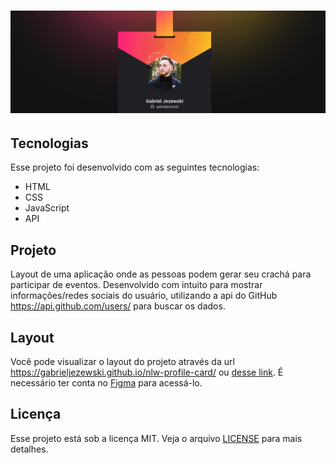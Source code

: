 <h1 align="center">
  <img alt="bg_desktop" title="bg_desktop" src="/images/desktop.png" width="1000px" />
</h1>

## Tecnologias

Esse projeto foi desenvolvido com as seguintes tecnologias:

- HTML
- CSS
- JavaScript
- API

## Projeto

Layout de uma aplicação onde as pessoas podem gerar seu crachá para participar de eventos. Desenvolvido com intuito para mostrar informações/redes sociais do usuário, utilizando a api do GitHub https://api.github.com/users/ para buscar os dados.<br>

## Layout

Você pode visualizar o layout do projeto através da url https://gabrieljezewski.github.io/nlw-profile-card/ ou [desse link](https://www.figma.com/community/file/1031698737363668691). É necessário ter conta no [Figma](https://figma.com) para acessá-lo.

## Licença

Esse projeto está sob a licença MIT. Veja o arquivo [LICENSE](.github/LICENSE.md) para mais detalhes.
